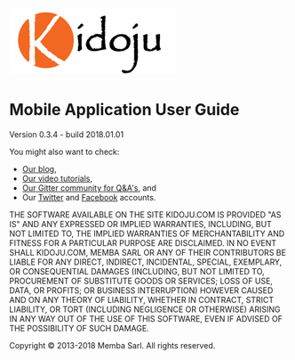 # ![](/assets/Kidoju-Logo.png)

# Mobile Application User Guide

Version 0.3.4 - build 2018.01.01

You might also want to check:

* [Our blog](#),
* [Our video tutorials](#),
* [Our Gitter community for Q&A's](#), and
* Our [Twitter](#) and [Facebook](#) accounts.

THE SOFTWARE AVAILABLE ON THE SITE KIDOJU.COM IS PROVIDED "AS IS" AND ANY EXPRESSED OR IMPLIED WARRANTIES, INCLUDING, BUT NOT LIMITED TO, THE IMPLIED WARRANTIES OF MERCHANTABILITY AND FITNESS FOR A PARTICULAR PURPOSE ARE DISCLAIMED. IN NO EVENT SHALL KIDOJU.COM, MEMBA SARL OR ANY OF THEIR CONTRIBUTORS BE LIABLE FOR ANY DIRECT, INDIRECT, INCIDENTAL, SPECIAL, EXEMPLARY, OR CONSEQUENTIAL DAMAGES \(INCLUDING, BUT NOT LIMITED TO, PROCUREMENT OF SUBSTITUTE GOODS OR SERVICES; LOSS OF USE, DATA, OR PROFITS; OR BUSINESS INTERRUPTION\) HOWEVER CAUSED AND ON ANY THEORY OF LIABILITY, WHETHER IN CONTRACT, STRICT LIABILITY, OR TORT \(INCLUDING NEGLIGENCE OR OTHERWISE\) ARISING IN ANY WAY OUT OF THE USE OF THIS SOFTWARE, EVEN IF ADVISED OF THE POSSIBILITY OF SUCH DAMAGE.

Copyright © 2013-2018 Memba Sarl. All rights reserved.


